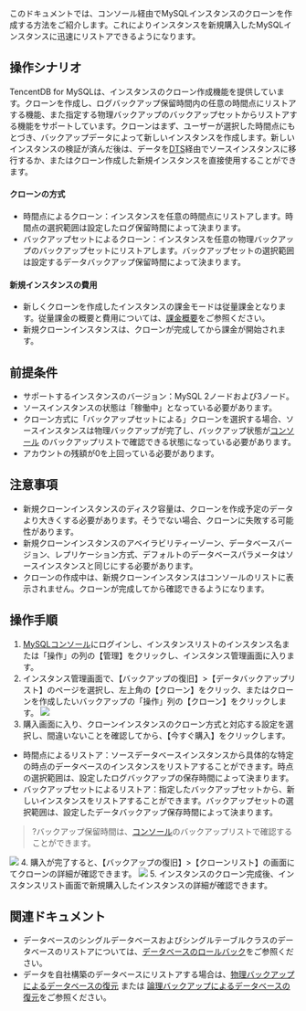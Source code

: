 このドキュメントでは、コンソール経由でMySQLインスタンスのクローンを作成する方法をご紹介します。これによりインスタンスを新規購入したMySQLインスタンスに迅速にリストアできるようになります。

## 操作シナリオ
TencentDB for MySQLは、インスタンスのクローン作成機能を提供しています。クローンを作成し、ログバックアップ保留時間内の任意の時間点にリストアする機能、また指定する物理バックアップのバックアップセットからリストアする機能をサポートしています。クローンはまず、ユーザーが選択した時間点にもとづき、バックアップデータによって新しいインスタンスを作成します。新しいインスタンスの検証が済んだ後は、データを[DTS](https://intl.cloud.tencent.com/document/product/571/13709)経由でソースインスタンスに移行するか、またはクローン作成した新規インスタンスを直接使用することができます。

#### クローンの方式
- 時間点によるクローン：インスタンスを任意の時間点にリストアします。時間点の選択範囲は設定したログ保留時間によって決まります。
- バックアップセットによるクローン：インスタンスを任意の物理バックアップのバックアップセットにリストアします。バックアップセットの選択範囲は設定するデータバックアップ保留時間によって決まります。

#### 新規インスタンスの費用
- 新しくクローンを作成したインスタンスの課金モードは従量課金となります。従量課金の概要と費用については、[課金概要](https://intl.cloud.tencent.com/document/product/236/18335)をご参照ください。
- 新規クローンインスタンスは、クローンが完成してから課金が開始されます。  

## 前提条件
- サポートするインスタンスのバージョン：MySQL 2ノードおよび3ノード。
- ソースインスタンスの状態は「稼働中」となっている必要があります。
- クローン方式に「バックアップセットによる」クローンを選択する場合、ソースインスタンスは物理バックアップが完了し、バックアップ状態が[コンソール](https://console.cloud.tencent.com/cdb) のバックアップリストで確認できる状態になっている必要があります。
- アカウントの残額が0を上回っている必要があります。

## 注意事項
- 新規クローンインスタンスのディスク容量は、クローンを作成予定のデータより大きくする必要があります。そうでない場合、クローンに失敗する可能性があります。
- 新規クローンインスタンスのアベイラビリティーゾーン、データベースバージョン、レプリケーション方式、デフォルトのデータベースパラメータはソースインスタンスと同じにする必要があります。
- クローンの作成中は、新規クローンインスタンスはコンソールのリストに表示されません。クローンが完成してから確認できるようになります。

## 操作手順
1. [MySQLコンソール](https://console.cloud.tencent.com/cdb)にログインし、インスタンスリストのインスタンス名または「操作」の列の【管理】をクリックし、インスタンス管理画面に入ります。
2. インスタンス管理画面で、【バックアップの復旧】>【データバックアップリスト】のページを選択し、左上角の【クローン】をクリック、またはクローンを作成したいバックアップの「操作」列の【クローン】をクリックします。
![](https://main.qcloudimg.com/raw/b53e3c4f249a5f22638c32f4c92c7f75.png)
3. 購入画面に入り、クローンインスタンスのクローン方式と対応する設定を選択し、間違いないことを確認してから、【今すぐ購入】をクリックします。
 - 時間点によるリストア：ソースデータベースインスタンスから具体的な特定の時点のデータベースのインスタンスをリストアすることができます。時点の選択範囲は、設定したログバックアップの保存時間によって決まります。
 - バックアップセットによるリストア：指定したバックアップセットから、新しいインスタンスをリストアすることができます。バックアップセットの選択範囲は、設定したデータバックアップ保存時間によって決まります。
 >?バックアップ保留時間は、[コンソール](https://console.cloud.tencent.com/cdb)のバックアップリストで確認することができます。
 >
![](https://main.qcloudimg.com/raw/f2fcdd5471326b60f6ee7ea8872f00bc.png)
4. 購入が完了すると、【バックアップの復旧】>【クローンリスト】の画面にてクローンの詳細が確認できます。
![](https://main.qcloudimg.com/raw/3b6a2781adafd4cbde550ea00f3898a8.png)
5. インスタンスのクローン完成後、インスタンスリスト画面で新規購入したインスタンスの詳細が確認できます。

## 関連ドキュメント
- データベースのシングルデータベースおよびシングルテーブルクラスのデータベースのリストアについては、[データベースのロールバック](https://intl.cloud.tencent.com/document/product/236/7276)をご参照ください。
- データを自社構築のデータベースにリストアする場合は、[物理バックアップによるデータベースの復元](https://intl.cloud.tencent.com/document/product/236/31910) または [論理バックアップによるデータベースの復元](https://intl.cloud.tencent.com/document/product/236/31909)をご参照ください。
